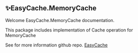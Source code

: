 ﻿## ✨EasyCache.MemoryCache

Welcome EasyCache.MemoryCache documentation.

This package includes implementation of Cache operation for MemoryCache

See for more information github repo. [EasyCache](https://github.com/furkandeveloper/EasyCache)